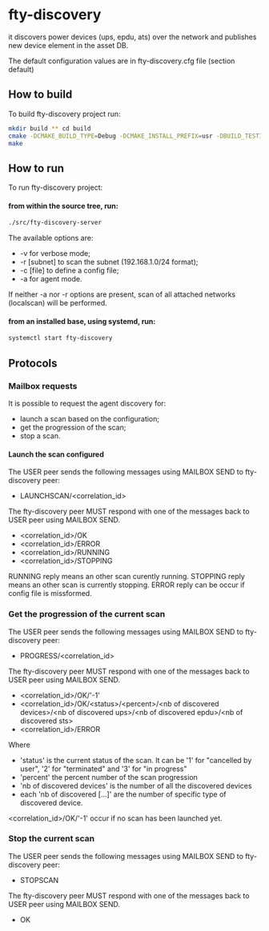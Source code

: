 # fty-discovery
it discovers power devices (ups, epdu, ats) over the network and publishes new device
element in the asset DB.

The default configuration values are in fty-discovery.cfg file (section default)

## How to build
To build fty-discovery project run:
```bash
mkdir build ** cd build
cmake -DCMAKE_BUILD_TYPE=Debug -DCMAKE_INSTALL_PREFIX=usr -DBUILD_TESTING=On ..
make
```
## How to run

To run fty-discovery project:
#### from within the source tree, run:
```bash
./src/fty-discovery-server
```
The available options are:
* -v for verbose mode;
* -r [subnet] to scan the subnet (192.168.1.0/24 format);
* -c [file] to define a config file;
* -a for agent mode.

If neither -a nor -r options are present, scan of all attached networks (localscan) will be performed.

#### from an installed base, using systemd, run:

```bash
systemctl start fty-discovery
```

## Protocols

### Mailbox requests

It is possible to request the agent discovery for:
* launch a scan based on the configuration;
* get the progression of the scan;
* stop a scan.

#### Launch the scan configured

The USER peer sends the following messages using MAILBOX SEND to fty-discovery peer:
* LAUNCHSCAN/\<correlation_id>

The fty-discovery peer MUST respond with one of the messages back to USER peer using MAILBOX SEND.
* <correlation_id>/OK
* <correlation_id>/ERROR
* <correlation_id>/RUNNING
* <correlation_id>/STOPPING

RUNNING reply means an other scan curently running.
STOPPING reply means an other scan is currently stopping.
ERROR reply can be occur if config file is missformed.

### Get the progression of the current scan

The USER peer sends the following messages using MAILBOX SEND to fty-discovery peer:
* PROGRESS/\<correlation_id>

The fty-discovery peer MUST respond with one of the messages back to USER peer using MAILBOX SEND.
* <correlation_id>/OK/\'-1'
* <correlation_id>/OK/\<status>/\<percent>/\<nb of discovered devices>/\<nb of discovered ups>/\<nb of discovered epdu>/\<nb of discovered sts>
* <correlation_id>/ERROR

Where 
* 'status' is the current status of the scan. It can be '1' for "cancelled by user", '2' for "terminated" and '3' for "in progress" 
* 'percent' the percent number of the scan progression
* 'nb of discovered devices' is the number of all the discovered devices 
* each 'nb of discovered [...]' are the number of specific type of discovered device.

<correlation_id>/OK/\'-1' occur if no scan has been launched yet.


### Stop the current scan

The USER peer sends the following messages using MAILBOX SEND to fty-discovery peer:
* STOPSCAN

The fty-discovery peer MUST respond with one of the messages back to USER peer using MAILBOX SEND.
* OK
